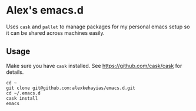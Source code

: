 # Alex's emacs.d

Uses `cask` and `pallet` to manage packages for my personal emacs setup so it can be shared across machines easily.

## Usage

Make sure you have `cask` installed. See https://github.com/cask/cask for details.

```
cd ~
git clone git@github.com:alexkehayias/emacs.d.git
cd ~/.emacs.d
cask install
emacs
```